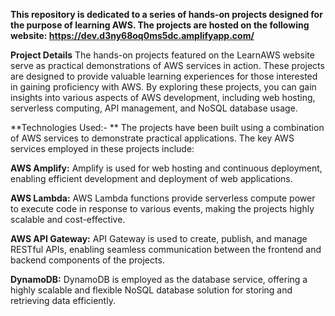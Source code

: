 **This repository is dedicated to a series of hands-on projects designed for the purpose of learning AWS. The projects are hosted on the following website: https://dev.d3ny68oq0ms5dc.amplifyapp.com/**

**Project Details**
The hands-on projects featured on the LearnAWS website serve as practical demonstrations of AWS services in action. These projects are designed to provide valuable learning experiences for those interested in gaining proficiency with AWS. By exploring these projects, you can gain insights into various aspects of AWS development, including web hosting, serverless computing, API management, and NoSQL database usage.

**Technologies Used:- **
The projects have been built using a combination of AWS services to demonstrate practical applications. The key AWS services employed in these projects include:

**AWS Amplify:** Amplify is used for web hosting and continuous deployment, enabling efficient development and deployment of web applications.

**AWS Lambda:** AWS Lambda functions provide serverless compute power to execute code in response to various events, making the projects highly scalable and cost-effective.

**AWS API Gateway:** API Gateway is used to create, publish, and manage RESTful APIs, enabling seamless communication between the frontend and backend components of the projects.

**DynamoDB:** DynamoDB is employed as the database service, offering a highly scalable and flexible NoSQL database solution for storing and retrieving data efficiently.
